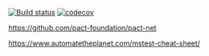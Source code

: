 [![Build status](https://ci.appveyor.com/api/projects/status/bd5r4om3187tieaj?svg=true)](https://ci.appveyor.com/project/jobjingjo/testpact) [![codecov](https://codecov.io/gh/jobjingjo/testPact/branch/master/graph/badge.svg)](https://codecov.io/gh/jobjingjo/testPact)

https://github.com/pact-foundation/pact-net

https://www.automatetheplanet.com/mstest-cheat-sheet/
